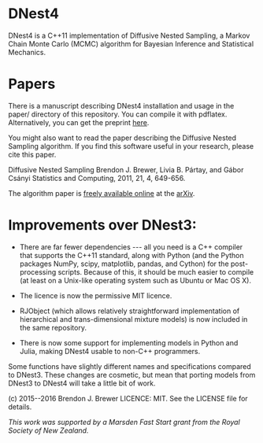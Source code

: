 DNest4
======

DNest4 is a C++11 implementation of Diffusive Nested Sampling, a Markov Chain
Monte Carlo (MCMC) algorithm for Bayesian Inference and Statistical Mechanics.

Papers
======

There is a manuscript describing DNest4 installation and usage
in the paper/ directory of this repository.
You can compile it with pdflatex. Alternatively, you can get the
preprint [here](http://arxiv.org/abs/1606.03757).

You might also want to read the paper describing the
Diffusive Nested Sampling algorithm. If you find this software useful in your
research, please cite this paper.

Diffusive Nested Sampling
Brendon J. Brewer, Livia B. Pártay, and Gábor Csányi
Statistics and Computing, 2011, 21, 4, 649-656.

The algorithm
paper is [freely available online](http://arxiv.org/abs/0912.2380) at
the [arXiv](http://www.arxiv.org/).

Improvements over DNest3:
=========================

*	There are far fewer dependencies --- all you need is a C++ compiler that
	supports the C++11 standard, along with Python (and the
    Python packages NumPy, scipy, matplotlib, pandas, and Cython)
	for the post-processing scripts. Because of this, it should be much easier
	to compile (at least on a Unix-like operating system such as Ubuntu or
	Mac OS X).

*	The licence is now the permissive MIT licence.

*	RJObject (which allows relatively straightforward implementation of
	hierarchical and trans-dimensional mixture models)
	is now included in the same repository.

*   There is now some support for implementing models in Python and Julia,
    making DNest4 usable to non-C++ programmers.

Some functions have slightly different names and specifications compared to
DNest3. These changes are cosmetic, but mean that porting models from DNest3
to DNest4 will take a little bit of work.

(c) 2015--2016 Brendon J. Brewer
LICENCE: MIT.
See the LICENSE file for details.

*This work was supported by a Marsden Fast Start grant from the
Royal Society of New Zealand.*


